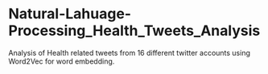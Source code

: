 # Natural-Lahuage-Processing_Health_Tweets_Analysis
Analysis of Health related tweets from 16 different twitter accounts using Word2Vec for word embedding.
